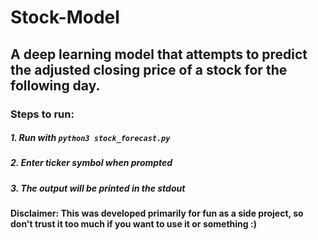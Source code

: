 # Stock-Model

## A deep learning model that attempts to predict the adjusted closing price of a stock for the following day. 

### Steps to run:
##### 1. Run with ```python3 stock_forecast.py```
##### 2. Enter ticker symbol when prompted
##### 3. The output will be printed in the stdout

#### Disclaimer: This was developed primarily for fun as a side project, so don't trust it too much if you want to use it or something :)

